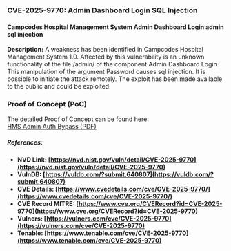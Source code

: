 ### **CVE-2025-9770: Admin Dashboard Login SQL Injection**
#### Campcodes Hospital Management System Admin Dashboard Login admin sql injection
**Description:**
A weakness has been identified in Campcodes Hospital Management System 1.0. Affected by this vulnerability is an unknown functionality of the file /admin/ of the component Admin Dashboard Login. This manipulation of the argument Password causes sql injection. It is possible to initiate the attack remotely. The exploit has been made available to the public and could be exploited.
### Proof of Concept (PoC)
The detailed Proof of Concept can be found here:  
[HMS Admin Auth Bypass (PDF)](https://github.com/Yashh-G/zero-day-research/blob/main/HMS_Admin_Auth_Bypass.pdf)


##### References:
- **NVD Link: [https://nvd.nist.gov/vuln/detail/CVE-2025-9770](https://nvd.nist.gov/vuln/detail/CVE-2025-9770)**
- **VulnDB: [https://vuldb.com/?submit.640807](https://vuldb.com/?submit.640807)**
- **CVE Details: [https://www.cvedetails.com/cve/CVE-2025-9770/](https://www.cvedetails.com/cve/CVE-2025-9770/)**
- **CVE Record MITRE: [https://www.cve.org/CVERecord?id=CVE-2025-9770](https://www.cve.org/CVERecord?id=CVE-2025-9770)**
- **Vulners: [https://vulners.com/cve/CVE-2025-9770](https://vulners.com/cve/CVE-2025-9770)**
- **Tenable: [https://www.tenable.com/cve/CVE-2025-9770](https://www.tenable.com/cve/CVE-2025-9770)**

